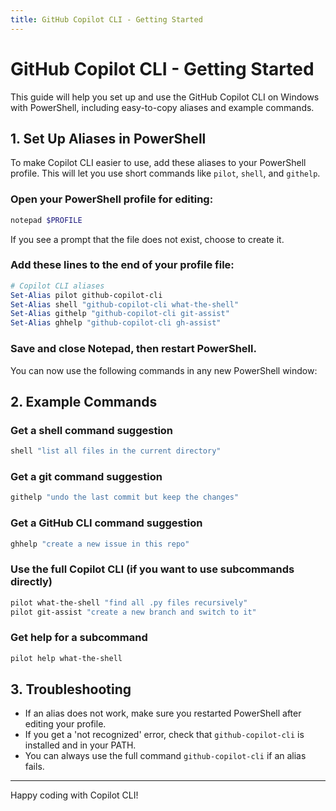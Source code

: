 ```yaml
---
title: GitHub Copilot CLI - Getting Started
---
```


# GitHub Copilot CLI - Getting Started

This guide will help you set up and use the GitHub Copilot CLI on Windows with PowerShell, including easy-to-copy aliases and example commands.

## 1. Set Up Aliases in PowerShell

To make Copilot CLI easier to use, add these aliases to your PowerShell profile. This will let you use short commands like `pilot`, `shell`, and `githelp`.

### Open your PowerShell profile for editing:

```powershell
notepad $PROFILE
```

If you see a prompt that the file does not exist, choose to create it.

### Add these lines to the end of your profile file:

```powershell
# Copilot CLI aliases
Set-Alias pilot github-copilot-cli
Set-Alias shell "github-copilot-cli what-the-shell"
Set-Alias githelp "github-copilot-cli git-assist"
Set-Alias ghhelp "github-copilot-cli gh-assist"
```

### Save and close Notepad, then restart PowerShell.

You can now use the following commands in any new PowerShell window:

## 2. Example Commands

### Get a shell command suggestion
```powershell
shell "list all files in the current directory"
```

### Get a git command suggestion
```powershell
githelp "undo the last commit but keep the changes"
```

### Get a GitHub CLI command suggestion
```powershell
ghhelp "create a new issue in this repo"
```

### Use the full Copilot CLI (if you want to use subcommands directly)
```powershell
pilot what-the-shell "find all .py files recursively"
pilot git-assist "create a new branch and switch to it"
```

### Get help for a subcommand
```powershell
pilot help what-the-shell
```

## 3. Troubleshooting

- If an alias does not work, make sure you restarted PowerShell after editing your profile.
- If you get a 'not recognized' error, check that `github-copilot-cli` is installed and in your PATH.
- You can always use the full command `github-copilot-cli` if an alias fails.

---
Happy coding with Copilot CLI!